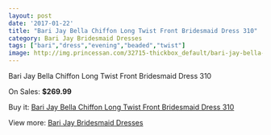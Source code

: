 ```yaml
---
layout: post
date: '2017-01-22'
title: "Bari Jay Bella Chiffon Long Twist Front Bridesmaid Dress 310"
category: Bari Jay Bridesmaid Dresses
tags: ["bari","dress","evening","beaded","twist"]
image: http://img.princessan.com/32715-thickbox_default/bari-jay-bella-chiffon-long-twist-front-bridesmaid-dress-310.jpg
---
```

Bari Jay Bella Chiffon Long Twist Front Bridesmaid Dress 310

On Sales: **$269.99**
<a href="https://www.princessan.com/en/15061-bari-jay-bella-chiffon-long-twist-front-bridesmaid-dress-310.html"><amp-img layout="responsive" width="600" height="600" src="//img.princessan.com/32715-thickbox_default/bari-jay-bella-chiffon-long-twist-front-bridesmaid-dress-310.jpg" alt="Bari Jay Bella Chiffon Long Twist Front Bridesmaid Dress 310 0" /></a>

Buy it: [Bari Jay Bella Chiffon Long Twist Front Bridesmaid Dress 310](https://www.princessan.com/en/15061-bari-jay-bella-chiffon-long-twist-front-bridesmaid-dress-310.html "Bari Jay Bella Chiffon Long Twist Front Bridesmaid Dress 310")

View more: [Bari Jay Bridesmaid Dresses](https://www.princessan.com/en/109- "Bari Jay Bridesmaid Dresses")